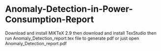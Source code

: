 # Anomaly-Detection-in-Power-Consumption-Report
Download and install MiKTeX 2.9
then download and install TexStudio then run Anomaly_Detection_report.tex file to generate pdf or just open Anomaly_Detection_report.pdf
